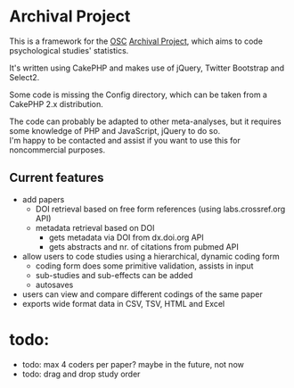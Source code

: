 Archival Project
================

This is a framework for the [OSC](http://openscienceframework.org) [Archival Project](http://archivalproject.org), 
which aims to code psychological studies' statistics.

It's written using CakePHP and makes use of jQuery, Twitter Bootstrap and Select2.

Some code is missing the Config directory, which can be taken from a CakePHP 2.x distribution. 

The code can probably be adapted to other meta-analyses, but it requires some knowledge of PHP and 
JavaScript, jQuery to do so.  
I'm happy to be contacted and assist if you want to use this for noncommercial purposes.

## Current features

* add papers
	* DOI retrieval based on free form references (using labs.crossref.org API)
	* metadata retrieval based on DOI
		* gets metadata via DOI from dx.doi.org API
		* gets abstracts and nr. of citations from pubmed API
* allow users to code studies using a hierarchical, dynamic coding form
	* coding form does some primitive validation, assists in input
	* sub-studies and sub-effects can be added
	* autosaves
* users can view and compare different codings of the same paper 
* exports wide format data in CSV, TSV, HTML and Excel


# todo:

* todo: max 4 coders per paper? maybe in the future, not now
* todo: drag and drop study order